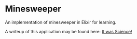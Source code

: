 # Minesweeper

An implementation of minesweeper in Elixir for learning.

A writeup of this application may be found here: 
[It was Science!](https://www.itwasscience.com/)


